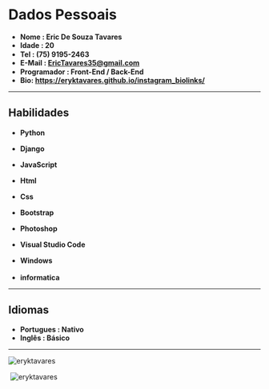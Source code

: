 # **Dados Pessoais**
* **Nome : Eric De Souza Tavares**
* **Idade : 20**
* **Tel : (75) 9195-2463** <img src="https://i.pinimg.com/originals/67/8b/20/678b20b7e76e3c81baa4f8c6ee1bc656.png" width="15" height="15">
* **E-Mail : EricTavares35@gmail.com**
* **Programador : Front-End / Back-End** <img src="https://cdn2.iconfinder.com/data/icons/ux-and-ui-astute-vol-1/512/Full_Stack_Developer-512.png" width="15" height="15">
*  **Bio: https://eryktavares.github.io/instagram_biolinks/**

---
## **Habilidades**
* **Python** <img src="https://upload.wikimedia.org/wikipedia/commons/thumb/c/c3/Python-logo-notext.svg/110px-Python-logo-notext.svg.png" width="15" height="15">

* **Django** <img src="https://lucasbiason.github.io/images/logos/django-min.png" widht="15" height="15"> 

* **JavaScript** <img src="https://www.freepnglogos.com/uploads/javascript/javascript-web-development-for-app-mobile-4.png" widht=15 height="15">

* **Html** <img src="https://upload.wikimedia.org/wikipedia/commons/thumb/6/61/HTML5_logo_and_wordmark.svg/1200px-HTML5_logo_and_wordmark.svg.png" widht="15" height="15">

* **Css** <img src="https://logodownload.org/wp-content/uploads/2017/04/css-3-logo-1.png" width=15 height="15">

* **Bootstrap** <img src="https://img.icons8.com/color/452/bootstrap.png" widht=15 height="15">

* **Photoshop** <img src="https://cdn.worldvectorlogo.com/logos/photoshop-cc.svg" width= "15" height="15">

* **Visual Studio Code** <img src="https://cdn.freebiesupply.com/logos/thumbs/2x/visual-studio-code-logo.png" width = "15" eight="15">

* **Windows** <img src="https://evo.audio/wp-content/uploads/2016/05/Windows-10-Icon.png" width = "15" height="15">

* **informatica** <img src="https://icons.iconarchive.com/icons/jommans/emluator/256/My-Computer-icon.png" width = "17" height="17">

---
## **Idiomas**
* **Portugues : Nativo**
* **Inglês : Básico**

---
<p><img align="center" src="https://github-readme-stats.vercel.app/api/top-langs?username=eryktavares&show_icons=true&locale=en&layout=compact" alt="eryktavares"/></p>
<p>&nbsp;<img align="center" src="https://github-readme-stats.vercel.app/api?username=eryktavares&show_icons=true&locale=en" alt="eryktavares" /></p>


